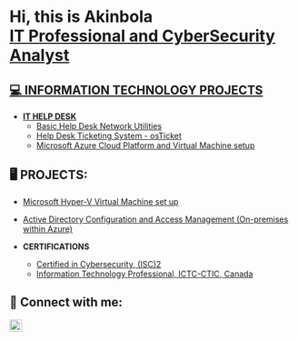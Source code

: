 <h1>Hi, this is Akinbola <br/><a href="https://github.com/Akinbola(akaybabyfaze)">IT Professional and CyberSecurity Analyst</h1>

<h2>💻 INFORMATION TECHNOLOGY PROJECTS</h2> 

- <b>IT HELP DESK</b>
  - [Basic Help Desk Network Utilities](https://github.com/akaybabyfaze/Basic-Help-Desk-Network-Utilities)
  - [Help Desk Ticketing System - osTicket](https://github.com/akaybabyfaze/Help-Desk-Ticketing-System)
  - [Microsoft Azure Cloud Platform and Virtual Machine setup](https://github.com/akaybabyfaze/Microsoft-Azure-Cloud-VM-setup)
  <!--
  - [JWipe (Disk Wiping Utility)](https://github.com/joshmadakor1/Jwipe.PowerShell)
  - [Active Directory Bulk User Creation](https://github.com/joshmadakor1/AD_PS)
  -->
  
<h2>🖥 PROJECTS:</h2>

  - [Microsoft Hyper-V Virtual Machine set up](https://github.com/akaybabyfaze/Hyper-V-VM-Lab)
  - [Active Directory Configuration and Access Management (On-premises within Azure)
](https://github.com/akaybabyfaze/Active-Directory-Config)
 

- <b>CERTIFICATIONS</b>
  - [Certified in Cybersecurity, (ISC)2](https://drive.google.com/file/d/10tqJ0p1iwRf1wzatPD9x84sWlTY7XaTF/view?usp=share_link)
  - [Information Technology Professional, ICTC-CTIC, Canada](https://drive.google.com/file/d/1uAG5Et6gtaO0XER3rqq97UYvjxRm53Ib/view?usp=share_link)

<h2> 🤳 Connect with me:</h2>

[<img align="left" alt="Akinbola | Twitter" width="22px" src="https://cdn.jsdelivr.net/npm/simple-icons@v3/icons/twitter.svg" />][twitter]

[twitter]: https://twitter.com/Ak_babyfaze
[linkedin]: https://www.linkedin.com/in/akinbola-oluoseke-ceh-csa-mba
<!--
[<img align="left" alt="Akinbola | LinkedIn" width="22px" src="https://cdn.jsdelivr.net/npm/simple-icons@v3/icons/linkedin.svg" />][linkedin]
**akaybabyfaze/akaybabyfaze** is a ✨ _special_ ✨ repository because its `README.md` (this file) appears on your GitHub profile.

Here are some ideas to get you started:

- 🔭 I’m currently working on ...
- 🌱 I’m currently learning ...
- 👯 I’m looking to collaborate on ...
- 🤔 I’m looking for help with ...
- 💬 Ask me about ...
- 📫 How to reach me: ...
- 😄 Pronouns: ...
- ⚡ Fun fact: ...
-->
